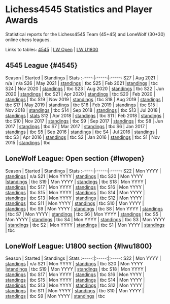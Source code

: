 
# Lichess4545 Statistics and Player Awards

Statistical reports for the Lichess4545 Team (45+45) and LoneWolf (30+30) online chess leagues.

Links to tables: [4545](#4545) | [LW Open](#lwopen) | [LW U1800](#lwu1800)

## 4545 League {#4545}

Season | Started | Standings | Stats
:-----:|:-----:|:-----:
S27 | Aug 2021 | n/a | n/a
S26 | May 2021 | [standings](https://www.lichess4545.com/team4545/season/26/standings/) | tbc
S25 | Feb 2021 |[standings](https://www.lichess4545.com/team4545/season/25/standings/) | tbc
S24 | Nov 2020 | [standings](https://www.lichess4545.com/team4545/season/24/standings/) | tbc
S23 | Aug 2020 | [standings](https://www.lichess4545.com/team4545/season/23/standings/) | tbc
S22 | Jun 2020 | [standings](https://www.lichess4545.com/team4545/season/22/standings/) | tbc
S21 | Apr 2020 | [standings](https://www.lichess4545.com/team4545/season/21/standings/) | tbc
S20 | Feb 2020 | [standings](https://www.lichess4545.com/team4545/season/20/standings/) | tbc
S19 | Nov 2019 | [standings](https://www.lichess4545.com/team4545/season/19/standings/) | tbc
S18 | Aug 2019 | [standings](https://www.lichess4545.com/team4545/season/18/standings/) | tbc
S17 | May 2019 | [standings](https://www.lichess4545.com/team4545/season/17/standings/) | tbc
S16 | Feb 2019 | [standings](https://www.lichess4545.com/team4545/season/16/standings/) | tbc
S15 | Nov 2018 | [standings](https://www.lichess4545.com/team4545/season/15/standings/) | tbc
S14 | Sep 2018 | [standings](https://www.lichess4545.com/team4545/season/14/standings/) | tbc
S13 | Jul 2018 | [standings](https://www.lichess4545.com/team4545/season/13/standings/) | [stats](reports/stats_4545_s13.html)
S12 | Apr 2018 | [standings](https://www.lichess4545.com/team4545/season/12/standings/) | tbc
S11 | Feb 2018 | [standings](https://www.lichess4545.com/team4545/season/11/standings/) | tbc
S10 | Nov 2017 | [standings](https://www.lichess4545.com/team4545/season/10/standings/) | tbc
S9 | Sep 2017 | [standings](https://www.lichess4545.com/team4545/season/9/standings/) | tbc
S8 | Jun 2017 | [standings](https://www.lichess4545.com/team4545/season/8/standings/) | tbc
S7 | Mar 2017 | [standings](https://www.lichess4545.com/team4545/season/7/standings/) | tbc
S6 | Jan 2017 | [standings](https://www.lichess4545.com/team4545/season/6/standings/) | tbc
S5 | Sep 2016 | [standings](https://www.lichess4545.com/team4545/season/5/standings/) | tbc
S4 | Jul 2016 | [standings](https://www.lichess4545.com/team4545/season/4/standings/) | tbc
S3 | Apr 2016 | [standings](https://www.lichess4545.com/team4545/season/3/standings/) | tbc
S2 | Jan 2016 | [standings](https://www.lichess4545.com/team4545/season/2/standings/) | tbc
S1 | Nov 2015 | [standings](https://www.lichess4545.com/team4545/season/1/standings/) | tbc

## LoneWolf League: Open section {#lwopen}

Season | Started | Standings | Stats
:-----:|:-----:|:-----:
S22 | Mon YYYY | [standings](https://www.lichess4545.com/lonewolf/season/22/standings/) | n/a
S21 | Mon YYYY | [standings](https://www.lichess4545.com/lonewolf/season/21/standings/) | tbc
S20 | Mon YYYY |[standings](https://www.lichess4545.com/lonewolf/season/20/standings/) | tbc
S19 | Mon YYYY | [standings](https://www.lichess4545.com/lonewolf/season/19/standings/) | tbc
S18 | Mon YYYY | [standings](https://www.lichess4545.com/lonewolf/season/18/standings/) | tbc
S17 | Mon YYYY | [standings](https://www.lichess4545.com/lonewolf/season/17/standings/) | tbc
S16 | Mon YYYY | [standings](https://www.lichess4545.com/lonewolf/season/16/standings/) | tbc
S15 | Mon YYYY | [standings](https://www.lichess4545.com/lonewolf/season/15/standings/) | tbc
S14 | Mon YYYY | [standings](https://www.lichess4545.com/lonewolf/season/14/standings/) | tbc
S13 | Mon YYYY | [standings](https://www.lichess4545.com/lonewolf/season/13/standings/) | tbc
S12 | Mon YYYY | [standings](https://www.lichess4545.com/lonewolf/season/12/standings/) | tbc
S11 | Mon YYYY | [standings](https://www.lichess4545.com/lonewolf/season/11/standings/) | tbc
S10 | Mon YYYY | [standings](https://www.lichess4545.com/lonewolf/season/10/standings/) | tbc
S9 | Mon YYYY | [standings](https://www.lichess4545.com/lonewolf/season/9/standings/) | tbc
S8 | Mon YYYY | [standings](https://www.lichess4545.com/lonewolf/season/8/standings/) | tbc
S7 | Mon YYYY | [standings](https://www.lichess4545.com/lonewolf/season/7/standings/) | tbc
S6 | Mon YYYY | [standings](https://www.lichess4545.com/lonewolf/season/6/standings/) | tbc
S5 | Mon YYYY | [standings](https://www.lichess4545.com/lonewolf/season/5/standings/) | tbc
S4 | Mon YYYY | [standings](https://www.lichess4545.com/lonewolf/season/4/standings/) | tbc
S3 | Mon YYYY | [standings](https://www.lichess4545.com/lonewolf/season/3/standings/) | tbc
S2 | Mon YYYY | [standings](https://www.lichess4545.com/lonewolf/season/2/standings/) | tbc
S1 | Mon YYYY | [standings](https://www.lichess4545.com/lonewolf/season/1/standings/) | tbc

## LoneWolf League: U1800 section {#lwu1800}

Season | Started | Standings | Stats
:-----:|:-----:|:-----:
S22 | Mon YYYY | [standings](https://www.lichess4545.com/lonewolf/season/22u1800/standings/) | n/a
S21 | Mon YYYY | [standings](https://www.lichess4545.com/lonewolf/season/21u1800/standings/) | tbc
S20 | Mon YYYY |[standings](https://www.lichess4545.com/lonewolf/season/20u1800/standings/) | tbc
S19 | Mon YYYY | [standings](https://www.lichess4545.com/lonewolf/season/19u1800/standings/) | tbc
S18 | Mon YYYY | [standings](https://www.lichess4545.com/lonewolf/season/18u1800/standings/) | tbc
S17 | Mon YYYY | [standings](https://www.lichess4545.com/lonewolf/season/17u1800/standings/) | tbc
S16 | Mon YYYY | [standings](https://www.lichess4545.com/lonewolf/season/16u1800/standings/) | tbc
S15 | Mon YYYY | [standings](https://www.lichess4545.com/lonewolf/season/15u1800/standings/) | tbc
S14 | Mon YYYY | [standings](https://www.lichess4545.com/lonewolf/season/14u1800/standings/) | tbc
S13 | Mon YYYY | [standings](https://www.lichess4545.com/lonewolf/season/13u1800/standings/) | tbc
S12 | Mon YYYY | [standings](https://www.lichess4545.com/lonewolf/season/12u1800/standings/) | tbc
S11 | Mon YYYY | [standings](https://www.lichess4545.com/lonewolf/season/11u1800/standings/) | tbc
S10 | Mon YYYY | [standings](https://www.lichess4545.com/lonewolf/season/10u1800/standings/) | tbc
S9 | Mon YYYY | [standings](https://www.lichess4545.com/lonewolf/season/9u1800/standings/) | tbc
